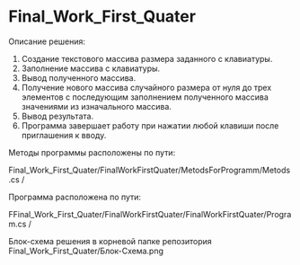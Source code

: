 # Final_Work_First_Quater
Описание решения:

1. Создание текстового массива размера заданного с клавиатуры.
2. Заполнение массива с клавиатуры.
3. Вывод полученного массива.
4. Получение нового массива случайного размера от нуля до трех элементов 
с последующим заполнением полученного массива значениями из изначального массива.
5. Вывод результата.
6. Программа завершает работу при нажатии любой клавиши после приглашения к вводу.



Методы программы расположены по пути:

Final_Work_First_Quater/FinalWorkFirstQuater/MetodsForProgramm/Metods.cs /


Программа расположена по пути:

FFinal_Work_First_Quater/FinalWorkFirstQuater/FinalWorkFirstQuater/Program.cs /


Блок-схема решения в корневой папке репозитория Final_Work_First_Quater/Блок-Схема.png
